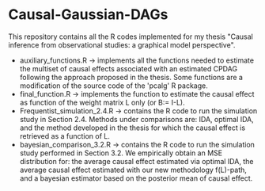 # Causal-Gaussian-DAGs
This repository contains all the R codes implemented for my thesis "Causal inference from observational studies: a graphical model perspective".


- auxiliary_functions.R -> implements all the functions needed to estimate the multiset of causal effects associated with an estimated CPDAG following the approach proposed in the thesis. Some functions are a modification of the source code of the 'pcalg' R package.
- final_function.R -> implements the function to estimate the causal effect as function of the weight matrix L only (or B:= I-L).
- Frequentist_simulation_2.4.R -> contains the R code to run the simulation study in Section 2.4. Methods under comparisons are: IDA, optimal IDA, and the method developed in the thesis for which the causal effect is retrieved as a function of L.
- bayesian_comparison_3.2.R -> contains the R code to run the simulation study performed in Section 3.2. We empirically obtain an MSE distribution for: the average causal effect estimated via optimal IDA, the average causal effect estimated with our new methodology f(L)-path, and a bayesian estimator based on the posterior mean of causal effect. 
